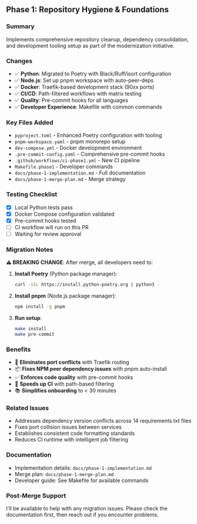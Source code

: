 ## Phase 1: Repository Hygiene & Foundations

### Summary
Implements comprehensive repository cleanup, dependency consolidation, and development tooling setup as part of the modernization initiative.

### Changes
- ✅ **Python**: Migrated to Poetry with Black/Ruff/isort configuration
- ✅ **Node.js**: Set up pnpm workspace with auto-peer-deps
- ✅ **Docker**: Traefik-based development stack (90xx ports)
- ✅ **CI/CD**: Path-filtered workflows with matrix testing
- ✅ **Quality**: Pre-commit hooks for all languages
- ✅ **Developer Experience**: Makefile with common commands

### Key Files Added
- `pyproject.toml` - Enhanced Poetry configuration with tooling
- `pnpm-workspace.yaml` - pnpm monorepo setup
- `dev-compose.yml` - Docker development environment
- `.pre-commit-config.yaml` - Comprehensive pre-commit hooks
- `.github/workflows/ci-phase1.yml` - New CI pipeline
- `Makefile.phase1` - Developer commands
- `docs/phase-1-implementation.md` - Full documentation
- `docs/phase-1-merge-plan.md` - Merge strategy

### Testing Checklist
- [x] Local Python tests pass
- [x] Docker Compose configuration validated
- [x] Pre-commit hooks tested
- [ ] CI workflow will run on this PR
- [ ] Waiting for review approval

### Migration Notes
**⚠️ BREAKING CHANGE**: After merge, all developers need to:

1. **Install Poetry** (Python package manager):
   ```bash
   curl -sSL https://install.python-poetry.org | python3 -
   ```

2. **Install pnpm** (Node.js package manager):
   ```bash
   npm install -g pnpm
   ```

3. **Run setup**:
   ```bash
   make install
   make pre-commit
   ```

### Benefits
- 🚀 **Eliminates port conflicts** with Traefik routing
- 📦 **Fixes NPM peer dependency issues** with pnpm auto-install
- ✅ **Enforces code quality** with pre-commit hooks
- 🔄 **Speeds up CI** with path-based filtering
- 📚 **Simplifies onboarding** to < 30 minutes

### Related Issues
- Addresses dependency version conflicts across 14 requirements.txt files
- Fixes port collision issues between services
- Establishes consistent code formatting standards
- Reduces CI runtime with intelligent job filtering

### Documentation
- Implementation details: `docs/phase-1-implementation.md`
- Merge plan: `docs/phase-1-merge-plan.md`
- Developer guide: See Makefile for available commands

### Post-Merge Support
I'll be available to help with any migration issues. Please check the documentation first, then reach out if you encounter problems. 